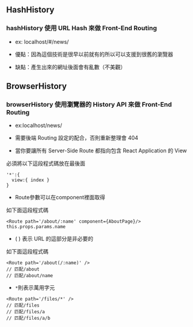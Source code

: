 ## HashHistory

### hashHistory 使用 URL Hash 來做 Front-End Routing

- ex: localhost/#/news/

- 優點：因為這個技術是很早以前就有的所以可以支援到很舊的瀏覽器

- 缺點：產生出來的網址後面會有亂數（不美觀）

## BrowserHistory

### browserHistory 使用瀏覽器的 History API 來做 Front-End Routing

- ex:localhost/news/

- 需要後端 Routing 設定的配合，否則重新整理會 404

- 當你要讓所有 Server-Side Route 都指向包含 React Application 的 View

必須將以下這段程式碼放在最後面
```
'*':{
  view:{ index }
}
```

- Route參數可以在component裡面取得

如下面這段程式碼
```
<Route path='/about/:name' component={AboutPage}/>
this.props.params.name
```

- ( ) 表示 URL 的這部分是非必要的

如下面這段程式碼
```
<Route path='/about(/:name)' />
// 匹配/about
// 匹配/about/name
```

- `*`則表示萬用字元

```
<Route path='/files/*' />
// 匹配/files
// 匹配/files/a
// 匹配/files/a/b
```
